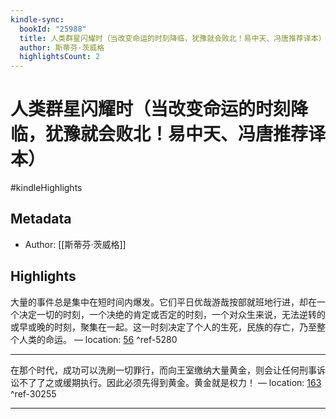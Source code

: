 ```yaml
---
kindle-sync:
  bookId: "25988"
  title: 人类群星闪耀时（当改变命运的时刻降临，犹豫就会败北！易中天、冯唐推荐译本） (果麦经典)
  author: 斯蒂芬·茨威格
  highlightsCount: 2
---
```


# 人类群星闪耀时（当改变命运的时刻降临，犹豫就会败北！易中天、冯唐推荐译本）

#kindleHighlights

## Metadata
* Author: [[斯蒂芬·茨威格]]

## Highlights
大量的事件总是集中在短时间内爆发。它们平日优哉游哉按部就班地行进，却在一个决定一切的时刻，一个决绝的肯定或否定的时刻，一个对众生来说，无法逆转的或早或晚的时刻，聚集在一起。这一时刻决定了个人的生死，民族的存亡，乃至整个人类的命运。 — location: [56]() ^ref-5280

---
在那个时代，成功可以洗刷一切罪行，而向王室缴纳大量黄金，则会让任何刑事诉讼不了了之或缓期执行。因此必须先得到黄金。黄金就是权力！ — location: [163]() ^ref-30255

---
